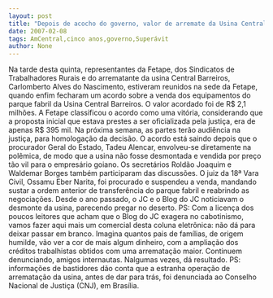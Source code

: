 ```yaml
---
layout: post
title: "Depois de acocho do governo, valor de arremate da Usina Central Barreiros sobe cinco vezes e supera R$ 2 milhões"
date: 2007-02-08
tags: AmCentral,cinco anos,governo,Superávit
author: None
---
```

Na tarde desta quinta, representantes da Fetape, dos Sindicatos de Trabalhadores Rurais e do arrematante da usina Central Barreiros, Carlomberto Alves do Nascimento, estiveram reunidos na sede da Fetape, quando enfim fecharam um acordo sobre a venda dos equipamentos do parque fabril da Usina Central Barreiros. 
O valor acordado foi de R$ 2,1 milhões.
A Fetape classificou o acordo como uma vitória, considerando que a proposta inicial que estava prestes a ser oficializada pela justiça, era de apenas R$ 395 mil. Na próxima semana, as partes terão audiência na justiça, para homologação da decisão.
O acordo está saindo depois que o procurador Geral do Estado, Tadeu Alencar, envolveu-se diretamente na polêmica, de modo que a usina não fosse desmontada e vendida por preço tão vil para o empresário goiano. Os secretários Roldão Joaquim e Waldemar Borges também participaram das discussões.
O juiz da 18ª Vara Civil, Ossamu Eber Narita, foi procurado e suspendeu a venda, mandando sustar a ordem anterior de transferência do parque fabril e reabrindo as negociações.
Desde o ano passado, o JC e o Blog do JC noticiavam o desmonte da usina, parecendo pregar no deserto.
PS: Com a licença dos poucos leitores que acham que o Blog do JC exagera no cabotinismo, vamos fazer aqui mais um comercial desta coluna eletrônica: não dá para deixar passar em branco. Imagina quantos pais de famílias, de origem humilde, vão ver a cor de mais algum dinheiro, com a ampliação dos créditos trabalhistas obtidos com uma arrematação maior. Continuem denunciando, amigos internautas. Nalgumas vezes, dá resultado.
PS: informações de bastidores dão conta que a estranha operação de arrematação da usina, antes de dar para trás, foi denunciada ao Conselho Nacional de Justiça (CNJ), em Brasília. 